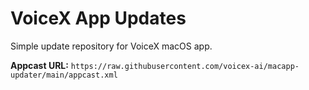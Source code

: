 # VoiceX App Updates

Simple update repository for VoiceX macOS app.

**Appcast URL:** `https://raw.githubusercontent.com/voicex-ai/macapp-updater/main/appcast.xml`
